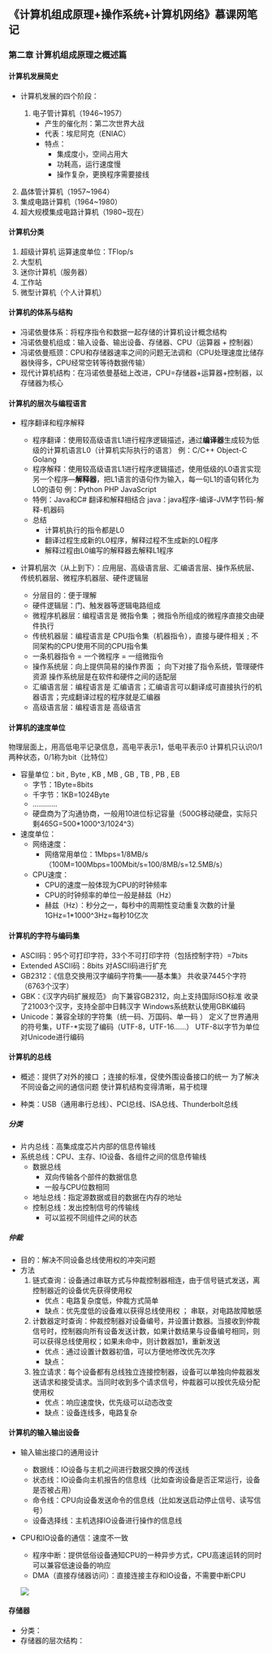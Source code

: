 ## 《计算机组成原理+操作系统+计算机网络》慕课网笔记


### 第二章 计算机组成原理之概述篇

#### 计算机发展简史
* 计算机发展的四个阶段：

  1. 电子管计算机（1946~1957）
     *	产生的催化剂：第二次世界大战
     *	代表：埃尼阿克（ENIAC）
     *	特点：
          *	集成度小，空间占用大 
          *	功耗高，运行速度慢 
          *	操作复杂，更换程序需要接线
2. 晶体管计算机（1957~1964）
3. 集成电路计算机（1964~1980）
4. 超大规模集成电路计算机（1980~现在）

#### 计算机分类
1. 超级计算机       运算速度单位：TFlop/s
2. 大型机
3. 迷你计算机（服务器）
4. 工作站
5. 微型计算机（个人计算机）

#### 计算机的体系与结构
* 冯诺依曼体系：将程序指令和数据一起存储的计算机设计概念结构
* 冯诺依曼机组成：输入设备、输出设备、存储器、CPU（运算器 + 控制器）
* 冯诺依曼瓶颈：CPU和存储器速率之间的问题无法调和（CPU处理速度比储存器快得多，CPU经常空转等待数据传输）
* 现代计算机结构：在冯诺依曼基础上改进，CPU=存储器+运算器+控制器，以存储器为核心

#### 计算机的层次与编程语言
* 程序翻译和程序解释
	* 程序翻译：使用较高级语言L1进行程序逻辑描述，通过**编译器**生成较为低级的计算机语言L0（计算机实际执行的语言）
		例：C/C++   Object-C  Golang
	* 程序解释：使用较高级语言L1进行程序逻辑描述，使用低级的L0语言实现另一个程序—**解释器**，把L1语言的语句作为输入，每一句L1的语句转化为L0的语句
		例：Python   PHP  JavaScript
	* 特例：Java和C# 翻译和解释相结合
			java：java程序-编译-JVM字节码-解释-机器码
	* 总结
		* 计算机执行的指令都是L0
		* 翻译过程生成新的L0程序，解释过程不生成新的L0程序
		* 解释过程由L0编写的解释器去解释L1程序

* 计算机层次（从上到下）：应用层、高级语言层、汇编语言层、操作系统层、传统机器层、微程序机器层、硬件逻辑层
	* 分层目的：便于理解 
	* 硬件逻辑层：门、触发器等逻辑电路组成
	* 微程序机器层：编程语言是 微指令集 ；微指令所组成的微程序直接交由硬件执行
	* 传统机器层：编程语言是 CPU指令集（机器指令），直接与硬件相关 ; 不同架构的CPU使用不同的CPU指令集
	* 一条机器指令 = 一个微程序 = 一组微指令
	* 操作系统层：向上提供简易的操作界面 ； 向下对接了指令系统，管理硬件资源
		操作系统层是在软件和硬件之间的适配层
	* 汇编语言层：编程语言是 汇编语言；汇编语言可以翻译成可直接执行的机器语言；完成翻译过程的程序就是汇编器
	* 高级语言层：编程语言是 高级语言

#### 计算机的速度单位
物理层面上，用高低电平记录信息，高电平表示1，低电平表示0
计算机只认识0/1两种状态，0/1称为bit（比特位）
* 容量单位：bit , Byte , KB , MB , GB , TB , PB , EB
	* 字节：1Byte=8bits
	* 千字节：1KB=1024Byte
	* …………
	* 硬盘商为了沟通协商，一般用10进位标记容量（500G移动硬盘，实际只剩465G=500*1000^3/1024^3）
* 速度单位：
	* 网络速度：
		* 网络常用单位：1Mbps=1/8MB/s（100M=100Mbps=100Mbit/s=100/8MB/s=12.5MB/s） 
	* CPU速度：
		* CPU的速度一般体现为CPU的时钟频率 
		* CPU的时钟频率的单位一般是赫兹（Hz）
		* 赫兹（Hz）：秒分之一，每秒中的周期性变动重复次数的计量
				1GHz=1*1000^3Hz=每秒10亿次

#### 计算机的字符与编码集
* ASCII码：95个可打印字符，33个不可打印字符（包括控制字符）=7bits
* Extended ASCII码：8bits 对ASCII码进行扩充
* GB2312：《信息交换用汉字编码字符集——基本集》
	共收录7445个字符（6763个汉字）
* GBK：《汉字内码扩展规范》
	向下兼容GB2312，向上支持国际ISO标准
	收录了21003个汉字，支持全部中日韩汉字
	Windows系统默认使用GBK编码
* Unicode：兼容全球的字符集（统一码、万国码、单一码 ）
	定义了世界通用的符号集，UTF-*实现了编码（UTF-8，UTF-16……）
	UTF-8以字节为单位对Unicode进行编码

#### 计算机的总线
* 概述：提供了对外的接口 ；连接的标准，促使外围设备接口的统一
	为了解决不同设备之间的通信问题
	使计算机结构变得清晰，易于梳理
	
* 种类：USB（通用串行总线）、PCI总线、ISA总线、Thunderbolt总线

##### 分类

* 片内总线：高集成度芯片内部的信息传输线
* 系统总线：CPU、主存、IO设备、各组件之间的信息传输线
  * 数据总线
    * 双向传输各个部件的数据信息
    * 一般与CPU位数相同
  * 地址总线：指定源数据或目的数据在内存的地址
  * 控制总线：发出控制信号的传输线
    * 可以监视不同组件之间的状态

##### 仲裁

* 目的：解决不同设备总线使用权的冲突问题
* 方法
  1. 链式查询：设备通过串联方式与仲裁控制器相连，由于信号链式发送，离控制器近的设备优先获得使用权
     * 优点：电路复杂度低，仲裁方式简单
     * 缺点：优先度低的设备难以获得总线使用权 ； 串联，对电路故障敏感
  2. 计数器定时查询：仲裁控制器对设备编号，并设置计数器。当接收到仲裁信号时，控制器向所有设备发送计数，如果计数结果与设备编号相同，则可以获得总线使用权；如果未命中，则计数器加1，重新发送
     * 优点：通过设置计数器初值，可以方便地修改优先次序
     * 缺点：
  3. 独立请求：每个设备都有总线独立连接控制器，设备可以单独向仲裁器发送请求和接受请求。当同时收到多个请求信号，仲裁器可以按优先级分配使用权 
     * 优点：响应速度快，优先级可以动态改变
     * 缺点：设备连线多，电路复杂

#### 计算机的输入输出设备

* 输入输出接口的通用设计
  * 数据线：IO设备与主机之间进行数据交换的传送线
  * 状态线：IO设备向主机报告的信息线（比如查询设备是否正常运行，设备是否被占用）
  * 命令线：CPU向设备发送命令的信息线（比如发送启动停止信号、读写信号）
  * 设备选择线：主机选择IO设备进行操作的信息线
* CPU和IO设备的通信：速度不一致
  * 程序中断：提供低俗设备通知CPU的一种异步方式，CPU高速运转的同时可以兼容低速设备的响应
  * DMA（直接存储器访问）：直接连接主存和IO设备，不需要中断CPU
  
  ![](https://ftp.bmp.ovh/imgs/2020/11/4e52c58ff0d85e1a.png)

#### 存储器

* 分类：
* 存储器的层次结构：